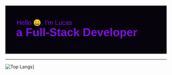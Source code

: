 [![MasterHead](https://github.com/lucassdmp/lucassdmp/blob/main/download.png)](https://github.com/lucassdmp)

___
![Top Langs](https://github-readme-stats.vercel.app/api/top-langs/?username=lucassdmp&layout=compact&theme=midnight-purple)]
